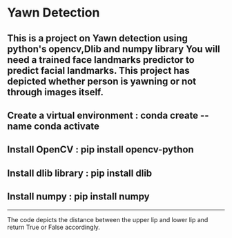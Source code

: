 # Yawn Detection

This is a project on Yawn detection using python's opencv,Dlib and numpy library You will need a trained face landmarks predictor to predict facial landmarks.
This project has depicted whether person is yawning or not through images itself.
---
Create a virtual environment :
conda create --name <name>
conda activate <name>
---
Install OpenCV :
pip install opencv-python
---
Install dlib library :
pip install dlib
---
Install numpy :
pip install numpy
---
---
The code depicts the distance between the upper lip and lower lip and return True or False accordingly.